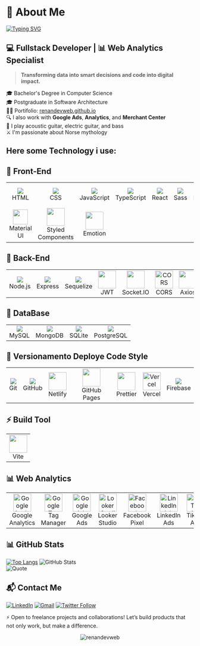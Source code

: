# 👋 About Me

[![Typing SVG](https://readme-typing-svg.herokuapp.com?font=Fira+Code&weight=600&pause=1000&color=40C463&width=435&lines=Hi!+I'm+Renan+Salmazio)](https://git.io/typing-svg)
<h2>💻 Fullstack Developer | 📊 Web Analytics Specialist </h2>

> **Transforming data into smart decisions and code into digital impact.**

🎓  Bachelor's Degree in Computer Science  
🎓  Postgraduate in Software Architecture  
👨‍💻  Portifolio: [renandevweb.github.io](https://renandevweb.github.io/Renandevv/)  
🔍  I also work with **Google Ads**, **Analytics**, and **Merchant Center**  
🎸  I play acoustic guitar, electric guitar, and bass  
⚔️  I'm passionate about Norse mythology  


## Here some Technology i use:


## 🚀 Front-End
<table>
  <tr>
    <td align="center"><img src="https://skillicons.dev/icons?i=html&theme=dark" /><br>HTML</td>
    <td align="center"><img src="https://skillicons.dev/icons?i=css&theme=dark" /><br>CSS</td>
    <td align="center"><img src="https://skillicons.dev/icons?i=js&theme=dark" /><br>JavaScript</td>
    <td align="center"><img src="https://skillicons.dev/icons?i=ts&theme=dark" /><br>TypeScript</td>
    <td align="center"><img src="https://skillicons.dev/icons?i=react&theme=dark" /><br>React</td>
    <td align="center"><img src="https://skillicons.dev/icons?i=sass&theme=dark" /><br>Sass</td>
    <td align="center"><img src="https://skillicons.dev/icons?i=figma&theme=dark" /><br>Figma</td>
   <td align="center"><img src="https://skillicons.dev/icons?i=bootstrap&theme=dark" /><br>Bootstrap</td>
    <td align="center"><img src="https://skillicons.dev/icons?i=tailwind&theme=dark" /><br>Tailwind</td>
    <td align="center"><img src="https://cdn.jsdelivr.net/gh/devicons/devicon/icons/bulma/bulma-plain.svg" width="40" height="40"/><br>Bulma</td>
 </tr>  
 <tr>
    <td align="center"><img src="https://cdn.jsdelivr.net/gh/devicons/devicon/icons/materialui/materialui-original.svg" width="40" height="40"/><br>Material UI</td>
    <td align="center"><img src="https://skillicons.dev/icons?i=styledcomponents&theme=dark" width="48" /><br>Styled Components</td>
    <td align="center"><img src="https://emotion.sh/logo-48x48.png" width="48" /><br>Emotion</td>
   </tr>

</table>



## 🧠 Back-End
<table>
  <tr>
    <td align="center"><img src="https://skillicons.dev/icons?i=nodejs&theme=dark" /><br>Node.js</td>
    <td align="center"><img src="https://skillicons.dev/icons?i=express&theme=dark" /><br>Express</td>
    <td align="center"><img src="https://skillicons.dev/icons?i=sequelize&theme=dark" /><br>Sequelize</td>
   <td align="center">
      <img src="https://img.icons8.com/?size=100&id=rHpveptSuwDz&format=png&color=000000" width="48" /><br>JWT
    </td>
    <td align="center">
      <img src="https://cdn.worldvectorlogo.com/logos/socket-io.svg" width="48" /><br>Socket.IO
    </td>
    <td align="center">
      <img src="https://img.icons8.com/fluency-systems-filled/48/000000/firewall.png" width="48" alt="CORS" /><br>CORS
    </td>
   <td align="center"><img src="https://axios-http.com/assets/logo.svg" width="48" /><br>Axios</td>
  </tr>
</table>

## 💾 DataBase 
<table> <tr> <td align="center"> <img src="https://skillicons.dev/icons?i=mysql&theme=dark" /><br>MySQL </td> <td align="center"> <img src="https://skillicons.dev/icons?i=mongodb&theme=dark" /><br>MongoDB </td> <td align="center"> <img src="https://skillicons.dev/icons?i=sqlite&theme=dark" /><br>SQLite </td> <td align="center"> <img src="https://skillicons.dev/icons?i=postgres&theme=dark" /><br>PostgreSQL </td> </tr> </table>


## 🔧 Versionamento Deploye Code Style
<table>
  <tr>
    <td align="center"><img src="https://skillicons.dev/icons?i=git&theme=dark" /><br>Git</td>
    <td align="center"><img src="https://skillicons.dev/icons?i=github&theme=dark" /><br>GitHub</td>
    <td align="center"><img src="https://cdn.worldvectorlogo.com/logos/netlify.svg" width="48" /><br>Netlify</td>
    <td align="center"><img src="https://skillicons.dev/icons?i=github&theme=dark" width="48" /><br>GitHub Pages</td>
    <td align="center"><img src="https://prettier.io/icon.png" width="48" /><br>Prettier</td>
    <td align="center">
      <img src="https://www.svgrepo.com/show/327408/logo-vercel.svg" width="48" alt="Vercel" /><br>Vercel
    </td>
   <td align="center"><img src="https://skillicons.dev/icons?i=firebase&theme=dark" /><br>Firebase</td>

  </tr>
</table>


## ⚡ Build Tool
<table>
  <tr>
    <td align="center">
      <img src="https://cdn.worldvectorlogo.com/logos/vitejs.svg" width="48" /><br>Vite
    </td>
  </tr>
</table>

## 📊 Web Analytics
<table>
  <tr>
    <td align="center">
      <img src="https://www.google.com/images/icons/product/analytics-64.png" width="48" alt="Google Analytics" /><br>Google Analytics
    </td>
    <td align="center">
      <img src="https://www.gstatic.com/analytics-suite/header/suite/v2/ic_tag_manager.svg" width="48" alt="Google Tag Manager" /><br>Tag Manager
    </td>
    <td align="center">
      <img src="https://img.icons8.com/?size=100&id=ui4CTPMMDCFh&format=png&color=000000" width="48" alt="Google Ads" /><br>Google Ads
    </td>
    <td align="center">
      <img src="https://cdn.worldvectorlogo.com/logos/google-data-studio.svg" width="48" alt="Looker Studio" /><br>Looker Studio
    </td>
    <td align="center">
      <img src="https://upload.wikimedia.org/wikipedia/commons/1/1b/Facebook_icon.svg" width="48" alt="Facebook Pixel" /><br>Facebook Pixel
    </td>
    <td align="center">
      <img src="https://cdn.worldvectorlogo.com/logos/linkedin-icon-2.svg" width="48" alt="LinkedIn Ads" /><br>LinkedIn Ads
    </td>
   <td align="center">
  <img src="https://cdn2.iconfinder.com/data/icons/social-micon/512/tiktok-512.png" width="48" alt="TikTok Ads" /><br>TikTok Ads
</td>
  </tr>
</table>


## 📊 GitHub Stats

[![Top Langs](https://github-readme-stats.vercel.app/api/top-langs/?username=renandevweb&theme=transparent)](https://github.com/RenanDevWeb)
![GitHub Stats](https://github-readme-stats.vercel.app/api?username=renandevweb&theme=transparent&show_icons=true)<br>
![Quote](https://quotes-github-readme.vercel.app/api?type=horizontal&theme=dark?border=true)

## 📬 Contact Me

[![LinkedIn](https://img.shields.io/badge/-RenanSalmazio-blue?style=flat-square&logo=Linkedin&logoColor=white)](https://www.linkedin.com/in/renanarizasalmazio/)
[![Gmail](https://img.shields.io/badge/-renandevweb-c14438?style=flat-square&logo=Gmail&logoColor=white)](mailto:renandevweb@gmail.com)
[![Twitter Follow](https://img.shields.io/twitter/follow/renansalmazio?style=flat-square&logo=twitter&color=1DA1F2)](https://twitter.com/renansalmazio)

⚡ Open to freelance projects and collaborations!
Let’s build products that not only work, but make a difference.

<p align="center">
  <img src="https://komarev.com/ghpvc/?username=renandevweb&label=Profile%20views&color=0093d3&style=flat" alt="renandevweb" />
</p>


